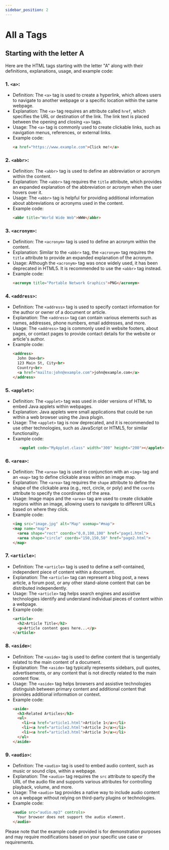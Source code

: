 ```yaml
---
sidebar_position: 2
---
```


# All a Tags

## Starting with the letter A

Here are the HTML tags starting with the letter "A" along with their definitions, explanations, usage, and example code:

### 1. `<a>`:
   - Definition: The `<a>` tag is used to create a hyperlink, which allows users to navigate to another webpage or a specific location within the same webpage.
   - Explanation: The `<a>` tag requires an attribute called `href`, which specifies the URL or destination of the link. The link text is placed between the opening and closing `<a>` tags.
   - Usage: The `<a>` tag is commonly used to create clickable links, such as navigation menus, references, or external links.
   - Example code: 
     ```html title="index.html"
     <a href="https://www.example.com">Click me!</a>
     ```

### 2. `<abbr>`:
   - Definition: The `<abbr>` tag is used to define an abbreviation or acronym within the content.
   - Explanation: The `<abbr>` tag requires the `title` attribute, which provides an expanded explanation of the abbreviation or acronym when the user hovers over it.
   - Usage: The `<abbr>` tag is helpful for providing additional information about abbreviations or acronyms used in the content.
   - Example code: 
     ```html title="index.html" 
     <abbr title="World Wide Web">WWW</abbr>
     ```

### 3. `<acronym>`:
   - Definition: The `<acronym>` tag is used to define an acronym within the content.
   - Explanation: Similar to the `<abbr>` tag, the `<acronym>` tag requires the `title` attribute to provide an expanded explanation of the acronym.
   - Usage: Although the `<acronym>` tag was once widely used, it has been deprecated in HTML5. It is recommended to use the `<abbr>` tag instead.
   - Example code: 
     ```html title="index.html"
     <acronym title="Portable Network Graphics">PNG</acronym>
     ````

### 4. `<address>`:
   - Definition: The `<address>` tag is used to specify contact information for the author or owner of a document or article.
   - Explanation: The `<address>` tag can contain various elements such as names, addresses, phone numbers, email addresses, and more.
   - Usage: The `<address>` tag is commonly used in website footers, about pages, or contact pages to provide contact details for the website or article's author.
   - Example code: 
     ```html title="index.html"
     <address>
       John Doe<br>
       123 Main St, City<br>
       Country<br>
       <a href="mailto:john@example.com">john@example.com</a>
     </address>
     ```

### 5. `<applet>`:
   - Definition: The `<applet>` tag was used in older versions of HTML to embed Java applets within webpages.
   - Explanation: Java applets were small applications that could be run within a web browser using the Java plugin.
   - Usage: The `<applet>` tag is now deprecated, and it is recommended to use other technologies, such as JavaScript or HTML5, for similar functionality.
   - Example code: 
     ```html title="index.html"
        <applet code="MyApplet.class" width="300" height="200"></applet>
     ```

### 6. `<area>`:
   - Definition: The `<area>` tag is used in conjunction with an `<img>` tag and an `<map>` tag to define clickable areas within an image map.
   - Explanation: The `<area>` tag requires the `shape` attribute to define the shape of the clickable area (e.g., rect, circle, or poly) and the `coords` attribute to specify the coordinates of the area.
   - Usage: Image maps and the `<area>` tag are used to create clickable regions within an image, allowing users to navigate to different URLs based on where they click.
   - Example code: 
     ```html title="index.html"
     <img src="image.jpg" alt="Map" usemap="#map">
     <map name="map">
       <area shape="rect" coords="0,0,100,100" href="page1.html">
       <area shape="circle" coords="150,150,50" href="page2.html">
     </map>
     ```

### 7. `<article>`:
   - Definition: The `<article>` tag is used to define a self-contained, independent piece of content within a document.
   - Explanation: The `<article>` tag can represent a blog post, a news article, a forum post, or any other stand-alone content that can be distributed independently.
   - Usage: The `<article>` tag helps search engines and assistive technologies identify and understand individual pieces of content within a webpage.
   - Example code: 
     ```html title="index.html"
     <article>
       <h2>Article Title</h2>
       <p>Article content goes here...</p>
     </article>
     ```

### 8. `<aside>`:
   - Definition: The `<aside>` tag is used to define content that is tangentially related to the main content of a document.
   - Explanation: The `<aside>` tag typically represents sidebars, pull quotes, advertisements, or any content that is not directly related to the main content flow.
   - Usage: The `<aside>` tag helps browsers and assistive technologies distinguish between primary content and additional content that provides additional information or context.
   - Example code: 
     ```html title="index.html"
     <aside>
       <h3>Related Articles</h3>
       <ul>
         <li><a href="article1.html">Article 1</a></li>
         <li><a href="article2.html">Article 2</a></li>
         <li><a href="article3.html">Article 3</a></li>
       </ul>
     </aside>
     ```

### 9. `<audio>`:
   - Definition: The `<audio>` tag is used to embed audio content, such as music or sound clips, within a webpage.
   - Explanation: The `<audio>` tag requires the `src` attribute to specify the URL of the audio file and supports various attributes for controlling playback, volume, and more.
   - Usage: The `<audio>` tag provides a native way to include audio content on a webpage without relying on third-party plugins or technologies.
   - Example code: 
     ```html title="index.html"
     <audio src="audio.mp3" controls>
       Your browser does not support the audio element.
     </audio>
     ```

Please note that the example code provided is for demonstration purposes and may require modifications based on your specific use case or requirements.